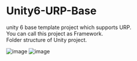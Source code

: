 # Unity6-URP-Base
unity 6 base template project which supports URP.  
You can call this project as Framework.  
Folder structure of Unity project.  

![image](https://github.com/user-attachments/assets/90472ed1-00d3-4205-96bd-17733b865220)
![image](https://github.com/user-attachments/assets/8a6b7763-de4c-4d7b-8132-bf3407251059)

